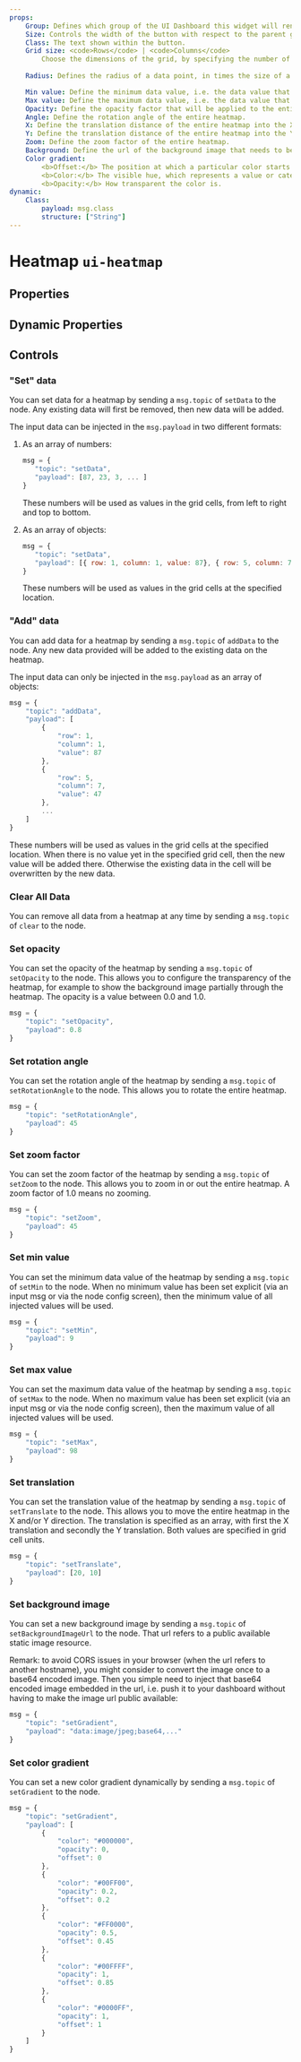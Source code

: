 ```yaml
---
props:
    Group: Defines which group of the UI Dashboard this widget will render in.
    Size: Controls the width of the button with respect to the parent group. Maximum value is the width of the group.
    Class: The text shown within the button.
    Grid size: <code>Rows</code> | <code>Columns</code>
        Choose the dimensions of the grid, by specifying the number of rows and columns.
    
    Radius: Defines the radius of a data point, in times the size of a grid cell.

    Min value: Define the minimum data value, i.e. the data value that will correspond to offset 0.0 in the color gradient.  If not specified, the minimum data value is automatically adjusted to the minimum value in the input data.  The minimum value needs to be set in case relative gradient calculations are required.  The minimum value corresponds to the first color in the gradient.
    Max value: Define the maximum data value, i.e. the data value that will correspond to offset 1.0 in the color gradient.  If not specified, the maximum data value is automatically adjusted to the maximum value in the input data.  The maximum value needs to be set in case relative gradient calculations are required.  The maximum value corresponds to the last color in the gradient.
    Opacity: Define the opacity factor that will be applied to the entire heatmap.
    Angle: Define the rotation angle of the entire heatmap.
    X: Define the translation distance of the entire heatmap into the X direction.
    Y: Define the translation distance of the entire heatmap into the Y direction.
    Zoom: Define the zoom factor of the entire heatmap.
    Background: Define the url of the background image that needs to be drawn behind the heatmap.  A base64 encoded url will contain the image data.
    Color gradient:
        <b>Offset:</b> The position at which a particular color starts in the gradient.</br>
        <b>Color:</b> The visible hue, which represents a value or category (e.g. red is hot and blue is cold).</br>
        <b>Opacity:</b> How transparent the color is.
dynamic:
    Class:
        payload: msg.class
        structure: ["String"]
---
```


<script setup>
    import AddedIn from '../../components/AddedIn.vue';
</script>

# Heatmap `ui-heatmap`


## Properties

<PropsTable/>

## Dynamic Properties

<DynamicPropsTable/>

## Controls

### "Set" data

You can set data for a heatmap by sending a `msg.topic` of `setData` to the node.  Any existing data will first be removed, then new data will be added.

The input data can be injected in the `msg.payload` in two different formats:

1. As an array of numbers:
   ```js
   msg = {
      "topic": "setData",
      "payload": [87, 23, 3, ... ]
   }
   ```
   These numbers will be used as values in the grid cells, from left to right and top to bottom.

2. As an array of objects:
   ```js
   msg = {
      "topic": "setData",
      "payload": [{ row: 1, column: 1, value: 87}, { row: 5, column: 7, value: 47}, ... ]
   }
   ```
   These numbers will be used as values in the grid cells at the specified location.

### "Add" data

You can add data for a heatmap by sending a `msg.topic` of `addData` to the node.  Any new data provided will be added to the existing data on the heatmap.

The input data can only be injected in the `msg.payload` as an array of objects:
```js
msg = {
    "topic": "addData",
    "payload": [
        {
            "row": 1,
            "column": 1,
            "value": 87
        },
        {
            "row": 5,
            "column": 7,
            "value": 47
        },
        ...
    ]
}
```
These numbers will be used as values in the grid cells at the specified location.  When there is no value yet in the specified grid cell, then the new value will be added there.  Otherwise the existing data in the cell will be overwritten by the new data.

### Clear All Data

You can remove all data from a heatmap at any time by sending a `msg.topic` of `clear` to the node. 

### Set opacity

You can set the opacity of the heatmap by sending a `msg.topic` of `setOpacity` to the node.  This allows you to configure the transparency of the heatmap, for example to show the background image partially through the heatmap.  The opacity is a value between 0.0 and 1.0.

```js
msg = {
    "topic": "setOpacity",
    "payload": 0.8
}
```

### Set rotation angle

You can set the rotation angle of the heatmap by sending a `msg.topic` of `setRotationAngle` to the node.  This allows you to rotate the entire heatmap.

```js
msg = {
    "topic": "setRotationAngle",
    "payload": 45
}
```

### Set zoom factor

You can set the zoom factor of the heatmap by sending a `msg.topic` of `setZoom` to the node.  This allows you to zoom in or out the entire heatmap.  A zoom factor of 1.0 means no zooming.

```js
msg = {
    "topic": "setZoom",
    "payload": 45
}
```

### Set min value

You can set the minimum data value of the heatmap by sending a `msg.topic` of `setMin` to the node.  When no minimum value has been set explicit (via an input msg or via the node config screen), then the minimum value of all injected values will be used.  

```js
msg = {
    "topic": "setMin",
    "payload": 9
}
```

### Set max value

You can set the maximum data value of the heatmap by sending a `msg.topic` of `setMax` to the node.  When no maximum value has been set explicit (via an input msg or via the node config screen), then the maximum value of all injected values will be used.  

```js
msg = {
    "topic": "setMax",
    "payload": 98
}
```

### Set translation

You can set the translation value of the heatmap by sending a `msg.topic` of `setTranslate` to the node.  This allows you to move the entire heatmap in the X and/or Y direction.  The translation is specified as an array, with first the X translation and secondly the Y translation.  Both values are specified in grid cell units.

```js
msg = {
    "topic": "setTranslate",
    "payload": [20, 10]
}
```

### Set background image

You can set a new background image by sending a `msg.topic` of `setBackgroundImageUrl` to the node.  That url refers to a public available static image resource.  

Remark: to avoid CORS issues in your browser (when the url refers to another hostname), you might consider to convert the image once to a base64 encoded image.  Then you simple need to inject that base64 encoded image embedded in the url, i.e. push it to your dashboard without having to make the image url public available:

```js
msg = {
    "topic": "setGradient",
    "payload": "data:image/jpeg;base64,..."
}
```

### Set color gradient

You can set a new color gradient dynamically by sending a `msg.topic` of `setGradient` to the node.

```js
msg = {
    "topic": "setGradient",
    "payload": [
        {
            "color": "#000000",
            "opacity": 0,
            "offset": 0
        },
        {
            "color": "#00FF00",
            "opacity": 0.2,
            "offset": 0.2
        },
        {
            "color": "#FF0000",
            "opacity": 0.5,
            "offset": 0.45
        },
        {
            "color": "#00FFFF",
            "opacity": 1,
            "offset": 0.85
        },
        {
            "color": "#0000FF",
            "opacity": 1,
            "offset": 1
        }
    ]
}
```
